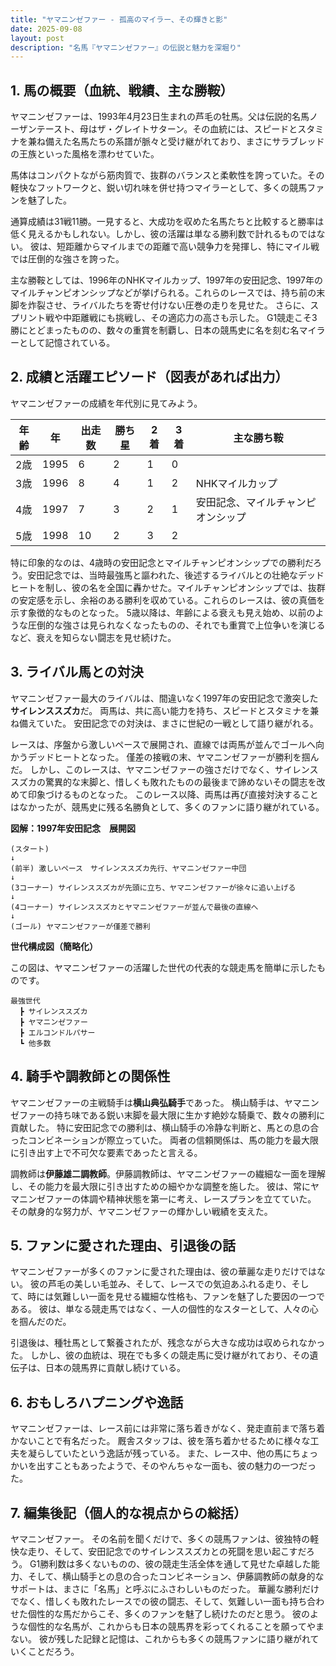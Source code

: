 ```yaml
---
title: "ヤマニンゼファー - 孤高のマイラー、その輝きと影"
date: 2025-09-08
layout: post
description: "名馬『ヤマニンゼファー』の伝説と魅力を深堀り"
---
```


## 1. 馬の概要（血統、戦績、主な勝鞍）

ヤマニンゼファーは、1993年4月23日生まれの芦毛の牡馬。父は伝説的名馬ノーザンテースト、母はザ・グレイトサターン。その血統には、スピードとスタミナを兼ね備えた名馬たちの系譜が脈々と受け継がれており、まさにサラブレッドの王族といった風格を漂わせていた。  

馬体はコンパクトながら筋肉質で、抜群のバランスと柔軟性を誇っていた。その軽快なフットワークと、鋭い切れ味を併せ持つマイラーとして、多くの競馬ファンを魅了した。

通算成績は31戦11勝。一見すると、大成功を収めた名馬たちと比較すると勝率は低く見えるかもしれない。しかし、彼の活躍は単なる勝利数で計れるものではない。  彼は、短距離からマイルまでの距離で高い競争力を発揮し、特にマイル戦では圧倒的な強さを誇った。  

主な勝鞍としては、1996年のNHKマイルカップ、1997年の安田記念、1997年のマイルチャンピオンシップなどが挙げられる。これらのレースでは、持ち前の末脚を炸裂させ、ライバルたちを寄せ付けない圧巻の走りを見せた。  さらに、スプリント戦や中距離戦にも挑戦し、その適応力の高さも示した。  G1競走こそ3勝にとどまったものの、数々の重賞を制覇し、日本の競馬史に名を刻む名マイラーとして記憶されている。


## 2. 成績と活躍エピソード（図表があれば出力）

ヤマニンゼファーの成績を年代別に見てみよう。

| 年齢 | 年 | 出走数 | 勝ち星 | 2着 | 3着 | 主な勝ち鞍 |
|---|---|---|---|---|---|---|
| 2歳 | 1995 | 6 | 2 | 1 | 0 |  |
| 3歳 | 1996 | 8 | 4 | 1 | 2 | NHKマイルカップ |
| 4歳 | 1997 | 7 | 3 | 2 | 1 | 安田記念、マイルチャンピオンシップ |
| 5歳 | 1998 | 10 | 2 | 3 | 2 |  |


特に印象的なのは、4歳時の安田記念とマイルチャンピオンシップでの勝利だろう。安田記念では、当時最強馬と謳われた、後述するライバルとの壮絶なデッドヒートを制し、彼の名を全国に轟かせた。マイルチャンピオンシップでは、抜群の安定感を示し、余裕のある勝利を収めている。これらのレースは、彼の真価を示す象徴的なものとなった。  5歳以降は、年齢による衰えも見え始め、以前のような圧倒的な強さは見られなくなったものの、それでも重賞で上位争いを演じるなど、衰えを知らない闘志を見せ続けた。


## 3. ライバル馬との対決

ヤマニンゼファー最大のライバルは、間違いなく1997年の安田記念で激突した**サイレンススズカ**だ。  両馬は、共に高い能力を持ち、スピードとスタミナを兼ね備えていた。  安田記念での対決は、まさに世紀の一戦として語り継がれる。

レースは、序盤から激しいペースで展開され、直線では両馬が並んでゴールへ向かうデッドヒートとなった。  僅差の接戦の末、ヤマニンゼファーが勝利を掴んだ。  しかし、このレースは、ヤマニンゼファーの強さだけでなく、サイレンススズカの驚異的な末脚と、惜しくも敗れたものの最後まで諦めないその闘志を改めて印象づけるものとなった。  このレース以降、両馬は再び直接対決することはなかったが、競馬史に残る名勝負として、多くのファンに語り継がれている。


**図解：1997年安田記念　展開図**

```
(スタート)
↓
(前半) 激しいペース　サイレンススズカ先行、ヤマニンゼファー中団
↓
(3コーナー) サイレンススズカが先頭に立ち、ヤマニンゼファーが徐々に追い上げる
↓
(4コーナー) サイレンススズカとヤマニンゼファーが並んで最後の直線へ
↓
(ゴール) ヤマニンゼファーが僅差で勝利
```

**世代構成図（簡略化）**

この図は、ヤマニンゼファーの活躍した世代の代表的な競走馬を簡単に示したものです。

```
最強世代
  ┣ サイレンススズカ
  ┣ ヤマニンゼファー
  ┣ エルコンドルパサー
  ┗ 他多数
```


## 4. 騎手や調教師との関係性

ヤマニンゼファーの主戦騎手は**横山典弘騎手**であった。  横山騎手は、ヤマニンゼファーの持ち味である鋭い末脚を最大限に生かす絶妙な騎乗で、数々の勝利に貢献した。  特に安田記念での勝利は、横山騎手の冷静な判断と、馬との息の合ったコンビネーションが際立っていた。  両者の信頼関係は、馬の能力を最大限に引き出す上で不可欠な要素であったと言える。

調教師は**伊藤雄二調教師**。伊藤調教師は、ヤマニンゼファーの繊細な一面を理解し、その能力を最大限に引き出すための細やかな調整を施した。  彼は、常にヤマニンゼファーの体調や精神状態を第一に考え、レースプランを立てていた。  その献身的な努力が、ヤマニンゼファーの輝かしい戦績を支えた。


## 5. ファンに愛された理由、引退後の話

ヤマニンゼファーが多くのファンに愛された理由は、彼の華麗な走りだけではない。  彼の芦毛の美しい毛並み、そして、レースでの気迫あふれる走り、そして、時には気難しい一面を見せる繊細な性格も、ファンを魅了した要因の一つである。  彼は、単なる競走馬ではなく、一人の個性的なスターとして、人々の心を掴んだのだ。

引退後は、種牡馬として繋養されたが、残念ながら大きな成功は収められなかった。  しかし、彼の血統は、現在でも多くの競走馬に受け継がれており、その遺伝子は、日本の競馬界に貢献し続けている。


## 6. おもしろハプニングや逸話

ヤマニンゼファーは、レース前には非常に落ち着きがなく、発走直前まで落ち着かないことで有名だった。  厩舎スタッフは、彼を落ち着かせるために様々な工夫を凝らしていたという逸話が残っている。  また、レース中、他の馬にちょっかいを出すこともあったようで、そのやんちゃな一面も、彼の魅力の一つだった。


## 7. 編集後記（個人的な視点からの総括）

ヤマニンゼファー。  その名前を聞くだけで、多くの競馬ファンは、彼独特の軽快な走り、そして、安田記念でのサイレンススズカとの死闘を思い起こすだろう。  G1勝利数は多くないものの、彼の競走生活全体を通して見せた卓越した能力、そして、横山騎手との息の合ったコンビネーション、伊藤調教師の献身的なサポートは、まさに「名馬」と呼ぶにふさわしいものだった。  華麗な勝利だけでなく、惜しくも敗れたレースでの彼の闘志、そして、気難しい一面も持ち合わせた個性的な馬だからこそ、多くのファンを魅了し続けたのだと思う。  彼のような個性的な名馬が、これからも日本の競馬界を彩ってくれることを願ってやまない。  彼が残した記録と記憶は、これからも多くの競馬ファンに語り継がれていくことだろう。
